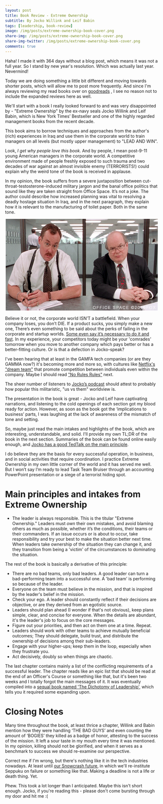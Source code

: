 ```yaml
---
layout: post
title: Book Review - Extreme Ownership
subtitle: By Jocko Willink and Leif Babin
tags: [leadership, book-review]
image: /img/posts/extreme-ownership-book-cover.png
share-img: /img/posts/extreme-ownership-book-cover.png
share-img-twitter: /img/posts/extreme-ownership-book-cover.png
comments: true
---
```


Haha! I made it with 364 days without a blog post, which means it was not a full year. So I stand by new year's resolution. Which was actually last year. Nevermind!

Today we are doing something a little bit different and moving towards shorter posts, which will allow me to post more frequently. And since I'm always reviewing my read books over on [goodreads](https://www.goodreads.com/user/show/11992439) , I see no reason not to include the expanded reviews here as well.

We'll start with a book I really looked forward to and was very disappointed by - "Extreme Ownership" by the ex-navy seals Jocko Willink and Leif Babin, which is New York Times’ Bestseller and one of the highly regarded management books from the recent decade. 

This book aims to borrow techniques and approaches from the author's (rich) experiences in Iraq and use them in the corporate world to train managers on all levels (but mostly upper management) to "LEAD AND WIN". 

Look, *I get why people love this book*. And by people, I mean post-9-11 young American managers in the corporate world. A competitive environment made of people freshly exposed to such trauma and two decades of war against an almost invisible enemy (TERRORISTS!) could explain why the weird tone of the book is received in applause. 

In my opinion, the book suffers from a severe juxtaposition between cut-throat-testosterone-induced military jargon and the banal office politics that sound like they are taken straight from Office Space. It’s not a joke. The author could describe how increased planning was vital to resolving a deadly hostage situation In Iraq, and in the next paragraph, they explain how it is relevant to the manufacturing of toilet paper. Both in the same tone. 

<p align="center">
  <img src="/img/office-space-gif-1.gif" />
</p>

Believe it or not, the corporate world ISN’T a battlefield. When your company loses, you don’t DIE. If a product sucks, you simply make a new one, There’s even something to be said about the perks of failing in the corporate and startup worlds. [Some even say it’s necessary to do it and fast](https://www.forbes.com/sites/sunniegiles/2018/04/30/how-to-fail-faster-and-why-you-should/?sh=1903491c1779). In my experience, your competitors today might be your 'comrades' tomorrow when you move to another company which pays better or has a better-fitting culture. Or is that a defection in Jocko-speak? 

I've been hearing that at least in the GAMFA tech companies (or are they GAMMA now?) it's becoming more and more so, with cultures like [Netflix's "dream team"](https://jobs.netflix.com/culture) that promote competition between individuals even within the company. Maybe I should read ["No Rules Rules"](https://www.goodreads.com/book/show/49099937-no-rules-rules) next.

The sheer number of listeners to [Jocko’s podcast](https://jockopodcast.com/) should attest to probably how popular this militaristic, "us vs them" worldview is.

The presentation in the book is great - Jocko and Leif have captivating narrations, and listening to the cold openings of each section got my blood ready for action. However, as soon as the book got the ‘implications to business’ parts, I was laughing at the lack of awareness of the mismatch of tone and setting. 

So, maybe just read the main intakes and highlights of the book, which are interesting, understandable, and solid. I'll provide my own TL;DR of the book in the next section. Summaries of the book can be found online easily enough, and [Jocko has a good TedTalk on the main principle](https://www.youtube.com/watch?v=ljqra3BcqWM). 

I do believe they are the basis for every successful operation, in business, and in social activities that require coordination. I practice Extreme Ownership in my own little corner of the world and it has served me well. But I won’t say I’m ready to lead Task Team Bruiser through an accounting PowerPoint presentation or a siege of a terrorist hiding spot. 

  

# Main principles and intakes from Extreme Ownership
* The leader is always responsible. This is the titular "Extreme Ownership." Leaders must *own* their own mistakes, and avoid blaming others as much as possible, whether it’s the conditions, their teams or their commanders. If an issue occurs or is about to occur, take responsibility and try your best to make the situation better next time. When leaders take ownership of the situation they can change it, and they transition from being a 'victim' of the circumstances to dominating the situation.

The rest of the book is basically a derivative of this principle:

* There are no bad teams, only bad leaders. A good leader can turn a bad-performing team into a successful one. A 'bad team' is performing so because of the leader. 
* Everyone on the team must believe in the mission, and that is inspired by the leader's belief in the mission.
* Check your ego. A leader should constantly reflect if their decisions are objective, or are they derived from an egotistic source. 
* Leaders should plan ahead (I wonder if that's not obvious), keep plans simple, clear, and concise for everyone. When the details are abundant, it's the leader's job to focus on the core messages.
* Figure out your priorities, and then act on them one at a time. Repeat.
* Leaders should work with other teams to achieve mutually beneficial outcomes; They should delegate, build trust, and distribute the ownership of decisions among their sub-leaders. 
* Engage with your higher-ups; keep them in the loop, especially when they frustrate you.
* Act decisively, doubly so when things are chaotic. 

The last chapter contains mainly a list of the conflicting requirements of a successful leader. The chapter reads like an epic list that should be read at the end of an Officer's Course or something like that, but it's been two weeks and I totally forgot the main messages of it.
It was eventually compiled into a [sequal book named 'The Dichotomy of Leadership'](https://www.goodreads.com/book/show/38714388-the-dichotomy-of-leadership), which tells you it required some expanding upon. 

# Closing Notes

Many time throughout the book, at least thrice a chapter, Willink and Babin mention how they were handling ‘THE BAD GUYS’ and even counting the amount of ‘BOGIES’ they killed as a badge of honor, attesting to the success of the mission. It left a sour taste in my mouth every time it was mentioned. In my opinion, killing should not be glorified, and when it serves as a benchmark to success we should re-examine our perspective.

Correct me if I'm wrong, but there's nothing like it in the tech industries nowadays. At least until [our Snowcrash future](https://www.goodreads.com/book/show/40651883-snow-crash), in which we'll re-institute Seppuku on failure or something like that. 
Making a deadline is not a life or death thing. Yet. 

Phew. This took a lot longer than I anticipated. Maybe this isn't short enough. Jocko, if you're reading this - please don't come bursting through my door and hit me :(

